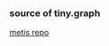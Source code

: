 ### source of tiny.graph
[metis repo](https://github.com/KarypisLab/METIS/blob/master/graphs/4elt.graph)

